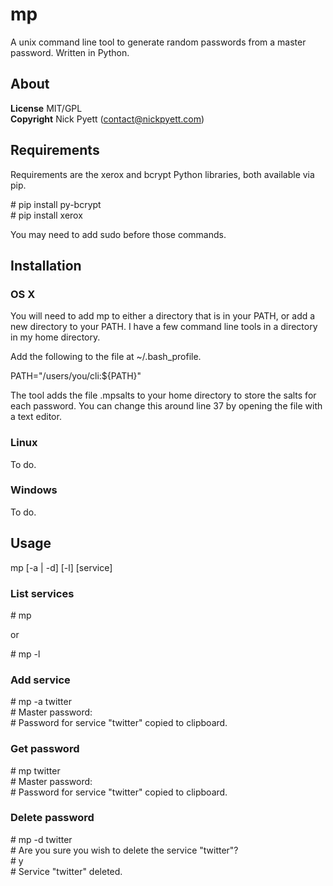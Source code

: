 # mp

A unix command line tool to generate random passwords from a master password. Written in Python.

## About

__License__ MIT/GPL  
__Copyright__ Nick Pyett (contact@nickpyett.com)  

## Requirements

Requirements are the xerox and bcrypt Python libraries, both available via pip.

\# pip install py-bcrypt  
\# pip install xerox  

You may need to add sudo before those commands.

## Installation

### OS X

You will need to add mp to either a directory that is in your PATH, or add a new directory to your PATH. I have a few command line tools in a directory in my home directory.

Add the following to the file at ~/.bash_profile.

PATH="/users/you/cli:${PATH}"

The tool adds the file .mpsalts to your home directory to store the salts for each password. You can change this around line 37 by opening the file with a text editor.

### Linux

To do.

### Windows

To do.

## Usage

mp [-a | -d] [-l] [service]

### List services

\# mp

or 

\# mp -l

### Add service

\# mp -a twitter  
\# Master password:  
\# Password for service "twitter" copied to clipboard.  

### Get password

\# mp twitter  
\# Master password:  
\# Password for service "twitter" copied to clipboard.  

### Delete password

\# mp -d twitter  
\# Are you sure you wish to delete the service "twitter"?  
\# y  
\# Service "twitter" deleted.  